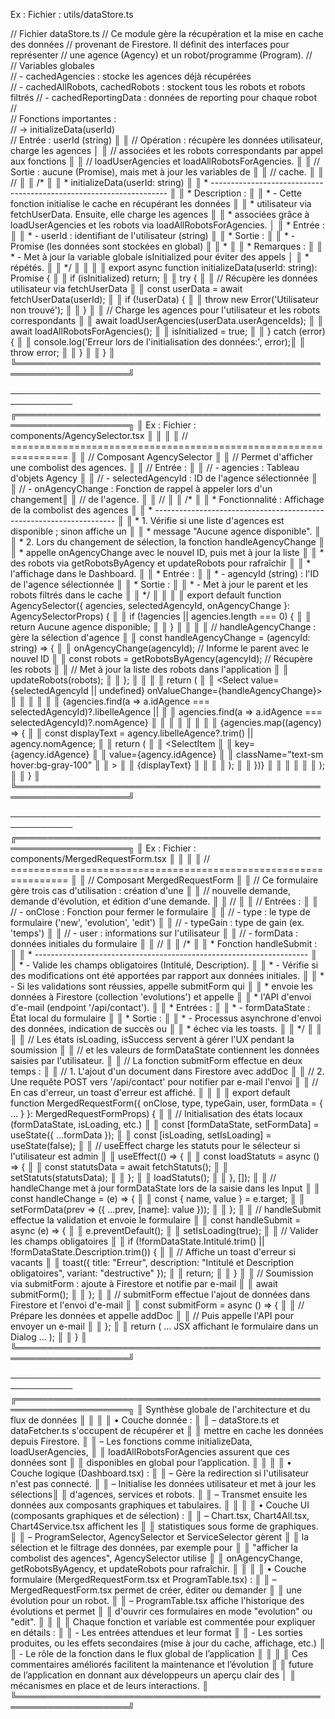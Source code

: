 
Ex : Fichier : utils/dataStore.ts                                  


// Fichier dataStore.ts 
// Ce module gère la récupération et la mise en cache des données 
// provenant de Firestore. Il définit des interfaces pour représenter 
// une agence (Agency) et un robot/programme (Program).   //                                                 
// Variables globales                                                       
 // - cachedAgencies : stocke les agences déjà récupérées     
 // - cachedAllRobots, cachedRobots : stockent tous les robots et robots filtrés
 // - cachedReportingData : données de reporting pour chaque robot  
 //                                                            
 // Fonctions importantes :                                 
 // → initializeData(userId)    
 //    Entrée : userId (string)                                        ║
║ //    Opération : récupère les données utilisateur, charge les agences │
║ //    associées et les robots correspondants par appel aux fonctions     ║
║ //    loadUserAgencies et loadAllRobotsForAgencies.                     ║
║ //    Sortie : aucune (Promise), mais met à jour les variables de   ║
║ //    cache.                                                             ║
║ //                                                                      ║
║ /*                                                                    ║
║  * initializeData(userId: string)                                      ║
║  * -------------------------------------------------------------------  ║
║  * Description :                                                       ║
║  * - Cette fonction initialise le cache en récupérant les données       ║
║  *   utilisateur via fetchUserData. Ensuite, elle charge les agences    ║
║  *   associées grâce à loadUserAgencies et les robots via loadAllRobotsForAgencies. │
║  * Entrée :                                                             ║
║  *   - userId : identifiant de l'utilisateur (string)                  ║
║  * Sortie :                                                             ║
║  *   - Promise (les données sont stockées en global)               ║
║  *                                                                     ║
║  * Remarques :                                                         ║
║  * - Met à jour la variable globale isInitialized pour éviter des appels  │
║  *   répétés.                                                          ║
║  */                                                                    ║
║                                                                      ║
║ export async function initializeData(userId: string): Promise {  ║
║   if (isInitialized) return;                                           ║
║   try {                                                               ║
║     // Récupère les données utilisateur via fetchUserData              ║
║     const userData = await fetchUserData(userId);                      ║
║     if (!userData) {                                                   ║
║       throw new Error('Utilisateur non trouvé');                      ║
║     }                                                                  ║
║     // Charge les agences pour l'utilisateur et les robots correspondants ║
║     await loadUserAgencies(userData.userAgenceIds);                    ║
║     await loadAllRobotsForAgencies();                                  ║
║     isInitialized = true;                                              ║
║   } catch (error) {                                                    ║
║     console.log('Erreur lors de l'initialisation des données:', error);║
║     throw error;                                                      ║
║   }                                                                    ║
║ }                                                                      ║
╚════════════════════════════════════════════════════════════════════╝

────────────────────────────────────────────────────────────
╔════════════════════════════════════════════════════════════════════╗
║ Ex : Fichier : components/AgencySelector.tsx                        ║
║                                                                      ║
║ // ================================================================   ║
║ // Composant AgencySelector                                         ║
║ // Permet d'afficher une combolist des agences.                     ║
║ // Entrée :                                                           ║
║ // - agencies : Tableau d'objets Agency                               ║
║ // - selectedAgencyId : ID de l'agence sélectionnée                   ║
║ // - onAgencyChange : Fonction de rappel à appeler lors d'un changement║
║ //   de l'agence.                                                     ║
║ //                                                                      ║
║ /*                                                                    ║
║  * Fonctionnalité : Affichage de la combolist des agences              ║
║  * --------------------------------------------------------------------  ║
║  * 1. Vérifie si une liste d'agences est disponible ; sinon affiche un   ║
║  *    message "Aucune agence disponible".                               ║
║  * 2. Lors du changement de sélection, la fonction handleAgencyChange    ║
║  *    appelle onAgencyChange avec le nouvel ID, puis met à jour la liste  ║
║  *    des robots via getRobotsByAgency et updateRobots pour rafraîchir     ║
║  *    l'affichage dans le Dashboard.                                    ║
║  * Entrée :                                                             ║
║  *   - agencyId (string) : l'ID de l'agence sélectionnée                ║
║  * Sortie :                                                             ║
║  *   - Met à jour le parent et les robots filtrés dans le cache         ║
║  */                                                                    ║
║                                                                      ║
║ export default function AgencySelector({ agencies, selectedAgencyId, onAgencyChange }: AgencySelectorProps) {    ║
║   if (!agencies || agencies.length === 0) {                            ║
║     return Aucune agence disponible;                       ║
║   }                                                                    ║
║                                                                      ║
║   // handleAgencyChange : gère la sélection d'agence                  ║
║   const handleAgencyChange = (agencyId: string) => {                    ║
║     onAgencyChange(agencyId); // Informe le parent avec le nouvel ID    ║
║     const robots = getRobotsByAgency(agencyId); // Récupère les robots    ║
║       // Met à jour la liste des robots dans l'application              ║
║     updateRobots(robots);                                               ║
║   };                                                                   ║
║                                                                      ║
║   return (                                                             ║
║     <Select value={selectedAgencyId || undefined} onValueChange={handleAgencyChange}>  ║
║         ║
║                    ║
║           {agencies.find(a => a.idAgence === selectedAgencyId)?.libelleAgence ||  ║
║            agencies.find(a => a.idAgence === selectedAgencyId)?.nomAgence}                ║
║                                                         ║
║                                                       ║
║         ║
║         {agencies.map((agency) => {                                    ║
║           const displayText = agency.libelleAgence?.trim() || agency.nomAgence;  ║
║           return (                                                     ║
║             <SelectItem                                                      ║
║               key={agency.idAgence}                                            ║
║               value={agency.idAgence}                                          ║
║               className="text-sm hover:bg-gray-100"                           ║
║             >                                                                  ║
║               {displayText}                                                  ║
║                                                                 ║
║           );                                                                  ║
║         })}                                                                   ║
║                                                               ║
║                                                                      ║
║   );                                                                           ║
║ }                                                                              ║
╚════════════════════════════════════════════════════════════════════╝

────────────────────────────────────────────────────────────
╔════════════════════════════════════════════════════════════════════╗
║ Ex : Fichier : components/MergedRequestForm.tsx                     ║
║                                                                      ║
║ // ================================================================   ║
║ // Composant MergedRequestForm                                      ║
║ // Ce formulaire gère trois cas d'utilisation : création d'une       ║
║ // nouvelle demande, demande d'évolution, et édition d'une demande.   ║
║ //                                                                      ║
║ // Entrées :                                                          ║
║ // - onClose : Fonction pour fermer le formulaire                     ║
║ // - type : le type de formulaire ('new', 'evolution', 'edit')         ║
║ // - typeGain : type de gain (ex. 'temps')                              ║
║ // - user : informations sur l'utilisateur                             ║
║ // - formData : données initiales du formulaire                        ║
║ //                                                                      ║
║ /*                                                                    ║
║  * Fonction handleSubmit :                                            ║
║  * --------------------------------------------------------------------  ║
║  * - Valide les champs obligatoires (Intitulé, Description).            ║
║  * - Vérifie si des modifications ont été apportées par rapport aux données initiales.   ║
║  * - Si les validations sont réussies, appelle submitForm qui            ║
║  *   envoie les données à Firestore (collection 'evolutions') et appelle      ║
║  *   l'API d'envoi d'e-mail (endpoint '/api/contact').                    ║
║  * Entrées :                                                             ║
║  *   - formDataState : État local du formulaire                           ║
║  * Sortie :                                                              ║
║  *   - Processus asynchrone d'envoi des données, indication de succès ou   ║
║  *     échec via les toasts.                                             ║
║  */                                                                    ║
║                                                                      ║
║ // Les états isLoading, isSuccess servent à gérer l'UX pendant la soumission   ║
║ // et les valeurs de formDataState contiennent les données saisies par l'utilisateur.  ║
║ // La fonction submitForm effectue en deux temps :                        ║
║ // 1. L'ajout d'un document dans Firestore avec addDoc                       ║
║ // 2. Une requête POST vers '/api/contact' pour notifier par e-mail l'envoi  ║
║ // En cas d'erreur, un toast d'erreur est affiché.                         ║
║                                                                      ║
║ export default function MergedRequestForm({ onClose, type, typeGain, user, formData = { ... } }: MergedRequestFormProps) {  ║
║   // Initialisation des états locaux (formDataState, isLoading, etc.)  ║
║   const [formDataState, setFormData] = useState({ ...formData });       ║
║   const [isLoading, setIsLoading] = useState(false);                   ║
║   // useEffect charge les statuts pour le sélecteur si l'utilisateur est admin                                   ║
║   useEffect(() => {                                                     ║
║     const loadStatuts = async () => {                                  ║
║       const statutsData = await fetchStatuts();                        ║
║       setStatuts(statutsData);                                           ║
║     };                                                                 ║
║     loadStatuts();                                                     ║
║   }, []);                                                              ║
║   // handleChange met à jour formDataState lors de la saisie dans les Input                               ║
║   const handleChange = (e) => {                                         ║
║     const { name, value } = e.target;                                  ║
║     setFormData(prev => ({ ...prev, [name]: value }));                  ║
║   };                                                                   ║
║   // handleSubmit effectue la validation et envoie le formulaire         ║
║   const handleSubmit = async (e) => {                                  ║
║     e.preventDefault();                                                ║
║     setIsLoading(true);                                                ║
║     // Valider les champs obligatoires                                  ║
║     if (!formDataState.Intitulé.trim() || !formDataState.Description.trim()) {   ║
║       // Affiche un toast d'erreur si vacants                           ║
║       toast({ title: "Erreur", description: "Intitulé et Description obligatoires", variant: "destructive" });  ║
║       return;                                                          ║
║     }                                                                  ║
║     // Soumission via submitForm : ajoute à Firestore et notifie par e-mail                                          ║
║     await submitForm();                                                ║
║   };                                                                   ║
║   // submitForm effectue l'ajout de données dans Firestore et l'envoi d'e-mail                                             ║
║   const submitForm = async () => {                                     ║
║     // Prépare les données et appelle addDoc                             ║
║     // Puis appelle l'API pour envoyer un e-mail                          ║
║   };                                                                   ║
║   return ( ... JSX affichant le formulaire dans un Dialog ... );        ║
║ }                                                                      ║
╚════════════════════════════════════════════════════════════════════╝

────────────────────────────────────────────────────────────
╔════════════════════════════════════════════════════════════════════╗
║ Synthèse globale de l'architecture et du flux de données             ║
║                                                                      ║
║  • Couche donnée :                                                 ║
║      – dataStore.ts et dataFetcher.ts s'occupent de récupérer et     ║
║        mettre en cache les données depuis Firestore.                ║
║      – Les fonctions comme initializeData, loadUserAgencies,         ║
║        loadAllRobotsForAgencies assurent que ces données sont          ║
║        disponibles en global pour l’application.                     ║
║                                                                      ║
║  • Couche logique (Dashboard.tsx) :                                 ║
║      – Gère la redirection si l'utilisateur n'est pas connecté.       ║
║      – Initialise les données utilisateur et met à jour les sélections║
║        d'agences, services et robots.                                ║
║      – Transmet ensuite les données aux composants graphiques et tabulaires.   ║
║                                                                      ║
║  • Couche UI (composants graphiques et de sélection) :              ║
║      – Chart.tsx, Chart4All.tsx, Chart4Service.tsx affichent les        ║
║        statistiques sous forme de graphiques.                        ║
║      – ProgramSelector, AgencySelector et ServiceSelector gèrent       ║
║        la sélection et le filtrage des données, par exemple pour        ║
║        "afficher la combolist des agences", AgencySelector utilise      ║
║        onAgencyChange, getRobotsByAgency, et updateRobots pour rafraîchir.  ║
║                                                                      ║
║  • Couche formulaire (MergedRequestForm.tsx et ProgramTable.tsx) :    ║
║      – MergedRequestForm.tsx permet de créer, éditer ou demander        ║
║        une évolution pour un robot.                                  ║
║      – ProgramTable.tsx affiche l'historique des évolutions et permet  ║
║        d'ouvrir ces formulaires en mode "evolution" ou "edit".         ║
║                                                                      ║
║ Chaque fonction et variable est commentée pour expliquer en détails :  ║
║ - Les entrées attendues et leur format                                ║
║ - Les sorties produites, ou les effets secondaires (mise à jour du cache, affichage, etc.)  ║
║ - Le rôle de la fonction dans le flux global de l’application           ║
║                                                                      ║
║ Ces commentaires améliorés facilitent la maintenance et l’évolution   ║
║ future de l’application en donnant aux développeurs un aperçu clair des │
║ mécanismes en place et de leurs interactions.                         ║
╚════════════════════════════════════════════════════════════════════╝